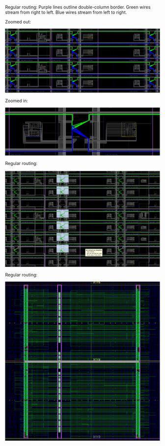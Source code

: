 
Regular routing:
Purple lines outline double-column border.
Green wires stream from right to left. Blue wires stream from left to right.

Zoomed out:

![Zoomed out](Screenshots/color_1.png)

Zoomed in:

![Zoomed in](Screenshots/color_2.png)


Regular routing:

![Regular routing](Screenshots/RegularRoutingM.png)

Regular routing:

![Regular routing](Screenshots/placedWiresM.png)
